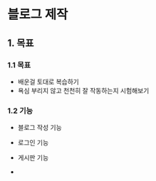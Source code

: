 # 블로그 제작 
## 1. 목표

### 1.1 목표
* 배운걸 토대로 복습하기
* 욕심 부리지 않고 천천히 잘 작동하는지 시험해보기

### 1.2 기능
* 블로그 작성 기능
* 로그인 기능
* 게시판 기능

* 
